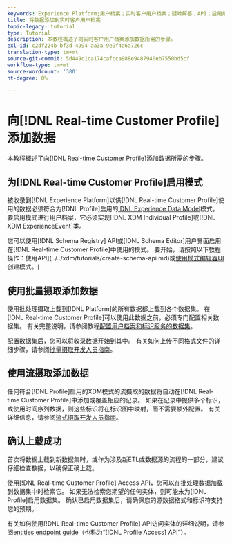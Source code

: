 ```yaml
---
keywords: Experience Platform;用户档案；实时客户用户档案；疑难解答；API；启用用户档案；启用用户档案
title: 将数据添加到实时客户用户档案
topic-legacy: tutorial
type: Tutorial
description: 本教程概述了向实时客户用户档案添加数据所需的步骤。
exl-id: c2df224b-bf3d-4994-aa3a-9e9f4a6a726c
translation-type: tm+mt
source-git-commit: 5d449c1ca174cafcca988e9487940eb7550bd5cf
workflow-type: tm+mt
source-wordcount: '380'
ht-degree: 0%

---
```


# 向[!DNL Real-time Customer Profile]添加数据

本教程概述了向[!DNL Real-time Customer Profile]添加数据所需的步骤。

## 为[!DNL Real-time Customer Profile]启用模式

被收录到[!DNL Experience Platform]以供[!DNL Real-time Customer Profile]使用的数据必须符合为[!DNL Profile]启用的[!DNL Experience Data Model](XDM)模式。 要启用模式进行用户档案，它必须实现[!DNL XDM Individual Profile]或[!DNL XDM ExperienceEvent]类。

您可以使用[!DNL Schema Registry] API或[!DNL Schema Editor]用户界面启用在[!DNL Real-time Customer Profile]中使用的模式。 要开始，请按照以下教程操作：使用API](../../xdm/tutorials/create-schema-api.md)或[使用模式编辑器UI](../../xdm/tutorials/create-schema-ui.md)创建模式。[

## 使用批量摄取添加数据

使用批处理摄取上载到[!DNL Platform]的所有数据都上载到各个数据集。 在[!DNL Real-time Customer Profile]可以使用此数据之前，必须专门配置相关数据集。 有关完整说明，请参阅教程[配置用户档案和标识服务的数据集](dataset-configuration.md)。

配置数据集后，您可以将收录数据开始到其中。 有关如何上传不同格式文件的详细步骤，请参阅[批量摄取开发人员指南](../../ingestion/batch-ingestion/api-overview.md)。

## 使用流摄取添加数据

任何符合[!DNL Profile]启用的XDM模式的流摄取的数据将自动在[!DNL Real-time Customer Profile]中添加或覆盖相应的记录。 如果在记录中提供多个标识，或使用时间序列数据，则这些标识将在标识图中映射，而不需要额外配置。 有关详细信息，请参阅[流式摄取开发人员指南](../../ingestion/tutorials/streaming-record-data.md)。

## 确认上载成功

首次将数据上载到新数据集时，或作为涉及新ETL或数据源的流程的一部分，建议仔细检查数据，以确保正确上载。

使用[!DNL Real-time Customer Profile] Access API，您可以在批处理数据加载到数据集中时检索它。 如果无法检索您期望的任何实体，则可能未为[!DNL Profile]启用数据集。 确认已启用数据集后，请确保您的源数据格式和标识符支持您的预期。

有关如何使用[!DNL Real-time Customer Profile] API访问实体的详细说明，请参阅[entities endpoint guide](../api/entities.md)（也称为“[!DNL Profile Access] API”）。
